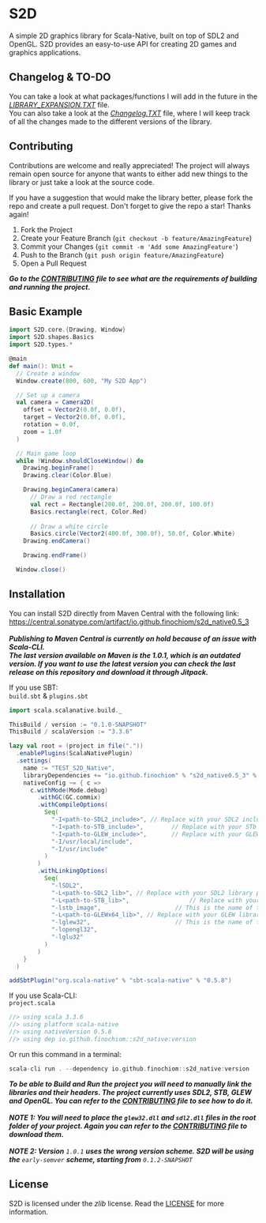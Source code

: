 # S2D

A simple 2D graphics library for Scala-Native, built on top of SDL2 and OpenGL. S2D provides an easy-to-use API for creating 2D games and graphics applications.

## Changelog & TO-DO
You can take a look at what packages/functions I will add in the future in the _[LIBRARY_EXPANSION.TXT](https://github.com/FinochioM/S2D/blob/master/LIBRARY_EXPANSION.txt)_ file.
</br> You can also take a look at the _[Changelog.TXT](https://github.com/FinochioM/S2D/blob/master/Changelog.txt)_ file, where I will keep track of all the changes made to the different versions of the library.

## Contributing
Contributions are welcome and really appreciated! The project will always remain open source for anyone that wants to either add new things to the library or just take a look at the source code.

If you have a suggestion that would make the library better, please fork the repo and create a pull request.
Don't forget to give the repo a star! Thanks again!

1. Fork the Project
2. Create your Feature Branch (`git checkout -b feature/AmazingFeature`)
3. Commit your Changes (`git commit -m 'Add some AmazingFeature'`)
4. Push to the Branch (`git push origin feature/AmazingFeature`)
5. Open a Pull Request

_**Go to the _[CONTRIBUTING](https://github.com/FinochioM/S2D/blob/master/.github/CONTRIBUTING)_ file to see what are the requirements of building and running the project.**_

## Basic Example

```scala
import S2D.core.{Drawing, Window}
import S2D.shapes.Basics
import S2D.types.*

@main
def main(): Unit =
  // Create a window
  Window.create(800, 600, "My S2D App")

  // Set up a camera
  val camera = Camera2D(
    offset = Vector2(0.0f, 0.0f),
    target = Vector2(0.0f, 0.0f),
    rotation = 0.0f,
    zoom = 1.0f
  )

  // Main game loop
  while !Window.shouldCloseWindow() do
    Drawing.beginFrame()
    Drawing.clear(Color.Blue)

    Drawing.beginCamera(camera)
      // Draw a red rectangle
      val rect = Rectangle(200.0f, 200.0f, 200.0f, 100.0f)
      Basics.rectangle(rect, Color.Red)
      
      // Draw a white circle
      Basics.circle(Vector2(400.0f, 300.0f), 50.0f, Color.White)
    Drawing.endCamera()

    Drawing.endFrame()

  Window.close()
```

## Installation
You can install S2D directly from Maven Central with the following link:
</br> https://central.sonatype.com/artifact/io.github.finochiom/s2d_native0.5_3
<br>
<br>_**Publishing to Maven Central is currently on hold because of an issue with Scala-CLI.**_
<br>_**The last version available on Maven is the 1.0.1, which is an outdated version. If you want to use the latest version you can check the last release on this repository and download it through Jitpack.**_

If you use SBT:<br>
`build.sbt` & `plugins.sbt`

```scala
import scala.scalanative.build._

ThisBuild / version := "0.1.0-SNAPSHOT"
ThisBuild / scalaVersion := "3.3.6"

lazy val root = (project in file("."))
  .enablePlugins(ScalaNativePlugin)
  .settings(
    name := "TEST_S2D_Native",
    libraryDependencies += "io.github.finochiom" % "s2d_native0.5_3" % "1.0.1",
    nativeConfig ~= { c =>
      c.withMode(Mode.debug)
        .withGC(GC.commix)
        .withCompileOptions(
          Seq(
            "-I<path-to-SDL2_include>", // Replace with your SDL2 include path
            "-I<path-to-STB_include>",        // Replace with your STb include path
            "-I<path-to-GLEW_include>",       // Replace with your GLEW include path
            "-I/usr/local/include",
            "-I/usr/include"
          )
        )
        .withLinkingOptions(
          Seq(
            "-lSDL2",
            "-L<path-to-SDL2_lib>", // Replace with your SDL2 library path
            "-L<path-to-STB_lib>",                 // Replace with your STB library path
            "-lstb_image",                     // This is the name of the STB library (std_image.lib)
            "-L<path-to-GLEWx64_lib>", // Replace with your GLEW library path
            "-lglew32",                        // This is the name of the GLEW library (glew32.lib)
            "-lopengl32",
            "-lglu32"
          )
        )
    }
  )
```
```scala
addSbtPlugin("org.scala-native" % "sbt-scala-native" % "0.5.8")
```
If you use Scala-CLI:<br>
`project.scala`
```scala
//> using scala 3.3.6
//> using platform scala-native
//> using nativeVersion 0.5.8
//> using dep io.github.finochiom::s2d_native:version
```
Or run this command in a terminal:
```scala
scala-cli run . --dependency io.github.finochiom::s2d_native:version
```

_**To be able to Build and Run the project you will need to manually link the libraries and their headers. The project currently uses SDL2, STB, GLEW and OpenGL. You can refer to the _[CONTRIBUTING](https://github.com/FinochioM/S2D/blob/master/.github/CONTRIBUTING)_ file to see how to do it.**_
</br>
</br>_**NOTE 1: You will need to place the `glew32.dll` and `sdl2.dll` files in the root folder of your project. Again you can refer to the _[CONTRIBUTING](https://github.com/FinochioM/S2D/blob/master/.github/CONTRIBUTING)_ file to download them.**_
</br>
</br>
_**NOTE 2: Version** `1.0.1` **uses the wrong version scheme. S2D will be using the** `early-semver` **scheme, starting from** `0.1.2-SNAPSHOT`_

## License
S2D is licensed under the *zlib* license. Read the [LICENSE](https://github.com/FinochioM/S2D/blob/master/LICENSE) for more information.